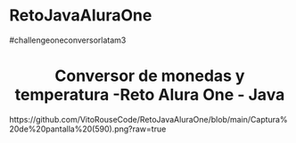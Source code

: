 # RetoJavaAluraOne
#challengeoneconversorlatam3
<h1 align="center"> Conversor de monedas y temperatura -Reto Alura One - Java </h1>
https://github.com/VitoRouseCode/RetoJavaAluraOne/blob/main/Captura%20de%20pantalla%20(590).png?raw=true
